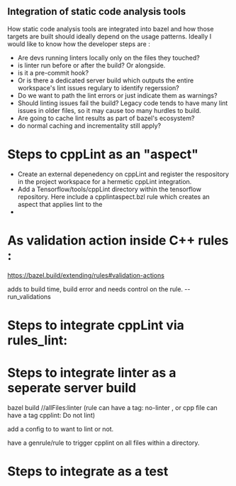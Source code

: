 ## Integration of static code analysis tools
How static code analysis tools are integrated into bazel and how those targets are built should ideally depend on the usage patterns. 
Ideally I would like to know how the developer steps are : 
- Are devs running linters locally only on the files they touched?
- is linter run before or after the build? Or alongside.
- is it a pre-commit hook?
- Or is there a dedicated server build which outputs the entire workspace's lint issues regulary to identify regerssion?
- Do we want to path the lint errors or just indicate them as warnings?
- Should linting issues fail the build? Legacy code tends to have many lint issues in older files, so it may cause too many hurdles to build.
- Are going to cache lint results as part of bazel's ecosystem?
- do normal caching and incrementality still apply?
  

# Steps to cppLint as an "aspect"

- Create an external depenedency on cppLint and register the respository in the project workspace for a hermetic cppLint integration.
- Add a Tensorflow/tools/cppLint directory within the tensorflow repository. Here include a cpplintaspect.bzl rule which creates an aspect that applies lint to the 
- 

# As validation action inside C++ rules :
https://bazel.build/extending/rules#validation-actions

adds to build time, build error and needs control on the rule. --run_validations

# Steps to integrate cppLint via rules_lint: 

# Steps to integrate linter as a seperate server build 
 bazel build //allFiles:linter  (rule can have a tag: no-linter , or cpp file can have a tag cpplint: Do not lint)

 add a config to to want to lint or not. 

 have a genrule/rule to trigger cpplint on all files within a directory. 
# Steps to integrate as a test
